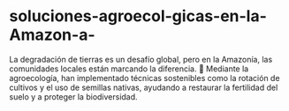 # soluciones-agroecol-gicas-en-la-Amazon-a-
La degradación de tierras es un desafío global, pero en la Amazonía, las comunidades locales están marcando la diferencia. 🌿 Mediante la agroecología, han implementado técnicas sostenibles como la rotación de cultivos y el uso de semillas nativas, ayudando a restaurar la fertilidad del suelo y a proteger la biodiversidad. 
